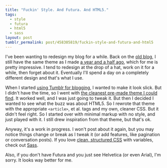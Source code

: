 ```yaml
---
title: "Fuckin' Style. And Futura. And HTML5."
tags:
  - style
  - futura
  - html5
  - sass
layout: post
tumblr_permalink: post/458305819/fuckin-style-and-futura-and-html5
---
```


I've been wanting to redesign my blog for a while. Back on the [old blog](http://zpao.com), I still have the same theme as I made [a year and a half ago](/posts/new_design_updates), which for me is pretty impressive. I tend to redesign at the drop of a hat, work on it for a while, then forget about it. Eventually I'll spend a day on a completely different design and that's what I use.

When I started [using Tumblr for blogging](/posts/tumbling-down-the-rabbit-hole-again), I wanted to make it look slick. But I didn't have the time, so I went with [the cleanest pre-made theme I could find](http://www.tumblr.com/theme/1909). It worked well, and I was just going to tweak it. But then I decided I wanted to see what the buzz was about HTML5. So I rewrote that theme with the appropriate `<article>`, et al. tags and my own, cleaner CSS. But it didn't feel right. So I started over with minimal markup with no style, and just played with it. I still drew inspiration from that theme, but that's ok.

Anyway, it's a work in progress. I won't post about it again, but you may notice things change or break as I tweak it (or add features, like pagination or conversation posts). If you love [clean, structured CSS](http://static.zpao.com/tumblr/future.css) with variables, check out [Sass](http://sass-lang.com/).

Also, if you don't have Futura and you just see Helvetica (or even Arial), I'm sorry. It looks way better for me.
